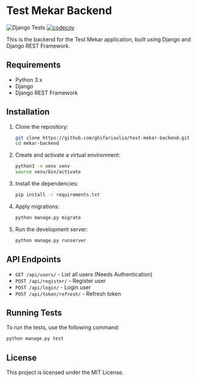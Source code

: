 # Test Mekar Backend
![Django Tests](https://github.com/ghifariaulia/test-mekar-backend/actions/workflows/django-tests.yml/badge.svg)
[![codecov](https://codecov.io/gh/ghifariaulia/test-mekar-backend/branch/main/graph/badge.svg)](https://codecov.io/gh/ghifariaulia/test-mekar-backend)

This is the backend for the Test Mekar application, built using Django and Django REST Framework.

## Requirements

- Python 3.x
- Django
- Django REST Framework

## Installation

1. Clone the repository:
    ```bash
    git clone https://github.com/ghifariaulia/test-mekar-backend.git
    cd mekar-backend
    ```

2. Create and activate a virtual environment:
    ```bash
    python3 -m venv venv
    source venv/bin/activate
    ```

3. Install the dependencies:
    ```bash
    pip install -r requirements.txt
    ```

4. Apply migrations:
    ```bash
    python manage.py migrate
    ```

5. Run the development server:
    ```bash
    python manage.py runserver
    ```

## API Endpoints

- `GET /api/users/` - List all users (Needs Authentication)
- `POST /api/register/` - Register user
- `POST /api/login/` - Login user
- `POST /api/token/refresh/` - Refresh token

## Running Tests

To run the tests, use the following command:
```bash
python manage.py test
```

## License

This project is licensed under the MIT License.